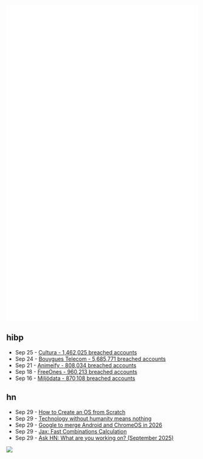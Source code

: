 ![Metrics](https://raw.githubusercontent.com/phixion/phixion/master/metrics.svg)

## hibp

<!--
for https://github.com/phixion/phixion/blob/main/.github/workflows/feeds.yml
-->
<!--START_SECTION:haveibeenpwnd-->
- Sep 25 - [Cultura - 1,462,025 breached accounts](https://haveibeenpwned.com/Breach/Cultura)
- Sep 24 - [Bouygues Telecom - 5,685,771 breached accounts](https://haveibeenpwned.com/Breach/BouyguesTelecom)
- Sep 21 - [Animeify - 808,034 breached accounts](https://haveibeenpwned.com/Breach/Animeify)
- Sep 18 - [FreeOnes - 960,213 breached accounts](https://haveibeenpwned.com/Breach/FreeOnes)
- Sep 16 - [Miljödata - 870,108 breached accounts](https://haveibeenpwned.com/Breach/Miljodata)
<!--END_SECTION:haveibeenpwnd-->

## hn

<!--
for https://github.com/phixion/phixion/blob/main/.github/workflows/feeds.yml
-->
<!--START_SECTION:hn-->
- Sep 29 - [How to Create an OS from Scratch](https://github.com/cfenollosa/os-tutorial)
- Sep 29 - [Technology without humanity means nothing](https://moneo.com.tr/blog/technology-without-humanity-means-nothing)
- Sep 29 - [Google to merge Android and ChromeOS in 2026](https://www.theregister.com/2025/09/25/google_android_chromeos/)
- Sep 29 - [Jax: Fast Combinations Calculation](https://github.com/phoenicyan/combinadics)
- Sep 29 - [Ask HN: What are you working on? (September 2025)](https://news.ycombinator.com/item?id=45418675)
<!--END_SECTION:hn-->

<!--
for https://yhype.me
-->
![](https://hit.yhype.me/github/profile?user_id=13013670)
